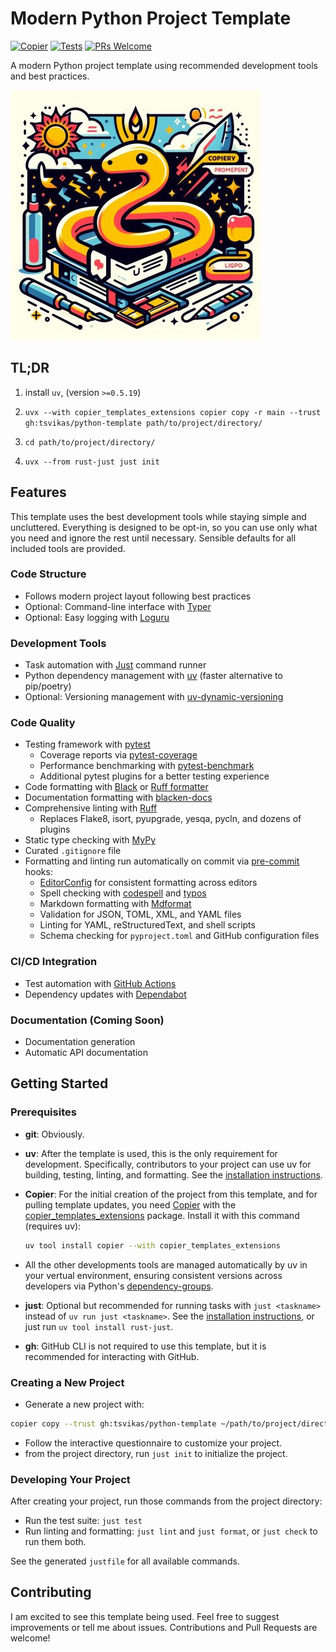 # Modern Python Project Template

[![Copier](https://img.shields.io/endpoint?url=https://raw.githubusercontent.com/copier-org/copier/master/img/badge/badge-black.json)](https://github.com/copier-org/copier)
[![Tests](https://github.com/tsvikas/python-template/actions/workflows/uv-tests.yml/badge.svg)](https://github.com/tsvikas/python-template/actions/workflows/uv-tests.yml)
[![PRs Welcome](https://img.shields.io/badge/PRs-welcome-brightgreen.svg)](http://makeapullrequest.com)

A modern Python project template using recommended development tools and best practices.

![Concept image](assets/concept.jpg)

## TL;DR

1. install `uv`, (version `>=0.5.19`)

1. `uvx --with copier_templates_extensions copier copy -r main --trust gh:tsvikas/python-template path/to/project/directory/`

1. `cd path/to/project/directory/`

1. `uvx --from rust-just just init`

## Features

This template uses the best development tools while staying simple and uncluttered.
Everything is designed to be opt-in, so you can use only what you need and ignore the rest until necessary.
Sensible defaults for all included tools are provided.

### Code Structure

- Follows modern project layout following best practices
- Optional: Command-line interface with [Typer](https://typer.tiangolo.com/)
- Optional: Easy logging with [Loguru](https://loguru.readthedocs.io/)

### Development Tools

- Task automation with [Just](https://just.systems/man/en/) command runner
- Python dependency management with [uv](https://docs.astral.sh/uv/) (faster alternative to pip/poetry)
- Optional: Versioning management with [uv-dynamic-versioning](https://github.com/ninoseki/uv-dynamic-versioning)

### Code Quality

- Testing framework with [pytest](https://docs.pytest.org/)
  - Coverage reports via [pytest-coverage](https://pytest-cov.readthedocs.io/)
  - Performance benchmarking with [pytest-benchmark](https://pytest-benchmark.readthedocs.io/)
  - Additional pytest plugins for a better testing experience
- Code formatting with [Black](https://black.readthedocs.io/) or [Ruff formatter](https://docs.astral.sh/ruff/formatter/)
- Documentation formatting with [blacken-docs](https://github.com/adamchainz/blacken-docs/)
- Comprehensive linting with [Ruff](https://docs.astral.sh/ruff/)
  - Replaces Flake8, isort, pyupgrade, yesqa, pycln, and dozens of plugins
- Static type checking with [MyPy](https://mypy-lang.org/)
- Curated `.gitignore` file
- Formatting and linting run automatically on commit via [pre-commit](https://pre-commit.com/) hooks:
  - [EditorConfig](https://editorconfig.org/) for consistent formatting across editors
  - Spell checking with [codespell](https://github.com/codespell-project/codespell) and [typos](https://github.com/crate-ci/typos)
  - Markdown formatting with [Mdformat](https://mdformat.readthedocs.io/)
  - Validation for JSON, TOML, XML, and YAML files
  - Linting for YAML, reStructuredText, and shell scripts
  - Schema checking for `pyproject.toml` and GitHub configuration files

### CI/CD Integration

- Test automation with [GitHub Actions](https://docs.github.com/en/actions)
- Dependency updates with [Dependabot](https://docs.github.com/en/code-security/dependabot)

### Documentation (Coming Soon)

- Documentation generation
- Automatic API documentation

## Getting Started

### Prerequisites

- **git**: Obviously.

- **uv**: After the template is used, this is the only requirement for development.
  Specifically, contributors to your project can use uv for building, testing, linting, and formatting.
  See the [installation instructions](https://docs.astral.sh/uv/getting-started/installation/).

- **Copier**: For the initial creation of the project from this template, and for pulling template updates,
  you need [Copier](https://copier.readthedocs.io/)
  with the [copier_templates_extensions](https://github.com/copier-org/copier-templates-extensions) package.
  Install it with this command (requires uv):

  ```bash
  uv tool install copier --with copier_templates_extensions
  ```

- All the other developments tools are managed automatically by uv in your vertual environment,
  ensuring consistent versions across developers
  via Python's [dependency-groups](https://packaging.python.org/en/latest/specifications/dependency-groups/).

- **just**: Optional but recommended for running tasks with `just <taskname>` instead of `uv run just <taskname>`.
  See the [installation instructions](https://just.systems/man/en/packages.html), or just run `uv tool install rust-just`.

- **gh**: GitHub CLI is not required to use this template, but it is recommended for interacting with GitHub.

### Creating a New Project

- Generate a new project with:

```bash
copier copy --trust gh:tsvikas/python-template ~/path/to/project/directory/
```

- Follow the interactive questionnaire to customize your project.
- from the project directory, run `just init` to initialize the project.

### Developing Your Project

After creating your project, run those commands from the project directory:

- Run the test suite: `just test`
- Run linting and formatting: `just lint` and `just format`, or `just check` to run them both.

See the generated `justfile` for all available commands.

## Contributing

I am excited to see this template being used.
Feel free to suggest improvements or tell me about issues.
Contributions and Pull Requests are welcome!
